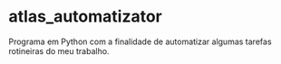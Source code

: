 # atlas_automatizator
Programa em Python com a finalidade de automatizar algumas tarefas rotineiras do meu trabalho.
